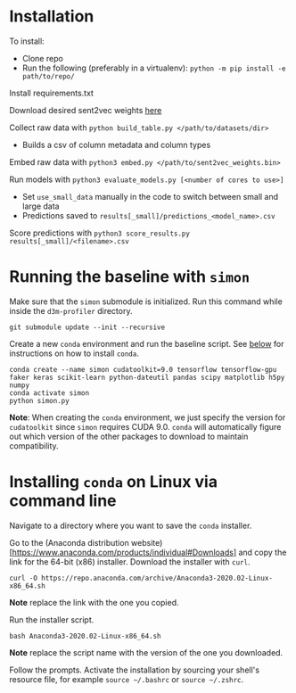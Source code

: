 # Installation

To install:

- Clone repo
- Run the following (preferably in a virtualenv): `python -m pip install -e path/to/repo/` 

Install requirements.txt

Download desired sent2vec weights [here](https://github.com/epfml/sent2vec#downloading-sent2vec-pre-trained-models)

Collect raw data with `python build_table.py </path/to/datasets/dir>`

* Builds a csv of column metadata and column types

Embed raw data with `python3 embed.py </path/to/sent2vec_weights.bin>`

Run models with `python3 evaluate_models.py [<number of cores to use>]`

* Set `use_small_data` manually in the code to switch between small and large data
* Predictions saved to `results[_small]/predictions_<model_name>.csv`

Score predictions with `python3 score_results.py results[_small]/<filename>.csv`



# Running the baseline with `simon`
Make sure that the `simon` submodule is initialized. Run this command while inside the `d3m-profiler` directory.
```
git submodule update --init --recursive
```
Create a new `conda` environment and run the baseline script. See [below](#installing-conda-on-linux-via-command-line) for instructions on how to install `conda`.
```
conda create --name simon cudatoolkit=9.0 tensorflow tensorflow-gpu faker keras scikit-learn python-dateutil pandas scipy matplotlib h5py numpy
conda activate simon
python simon.py
```
**Note**: When creating the `conda` environment, we just specify the version for `cudatoolkit` since `simon` requires CUDA 9.0. `conda` will automatically figure out which version of the other packages to download to maintain compatibility.

# Installing `conda` on Linux via command line
Navigate to a directory where you want to save the `conda` installer.

Go to the (Anaconda distribution website)[https://www.anaconda.com/products/individual#Downloads] and copy the link for the 64-bit (x86) installer. Download the installer with `curl`.

```
curl -O https://repo.anaconda.com/archive/Anaconda3-2020.02-Linux-x86_64.sh
```
**Note** replace the link with the one you copied.

Run the installer script.
```
bash Anaconda3-2020.02-Linux-x86_64.sh
```
**Note** replace the script name with the version of the one you downloaded.

Follow the prompts. Activate the installation by sourcing your shell's resource file, for example `source ~/.bashrc` or `source ~/.zshrc`.
